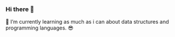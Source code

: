 ### Hi there 👋

🌱 I’m currently learning as much as i can about data structures and programming languages. :sunglasses:

